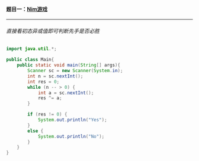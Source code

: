 #### 题目一：<a href="https://www.acwing.com/problem/content/893/">Nim游戏</a>

-----------------

###### 直接看初态异或值即可判断先手是否必胜

```java
import java.util.*;

public class Main{
    public static void main(String[] args){
        Scanner sc = new Scanner(System.in);
        int n = sc.nextInt();
        int res = 0;
        while (n -- > 0) {
            int a = sc.nextInt();
            res ^= a;
        }

        if (res != 0) {
            System.out.println("Yes");
        }
        else {
            System.out.println("No");
        }
    }
}
```


